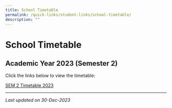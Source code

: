 ```yaml
---
title: School Timetable
permalink: /quick-links/student-links/school-timetable/
description: ""
---
```

School Timetable
================

Academic Year 2023 (Semester 2)
-------------------------------

Click the links below to view the timetable:

[SEM 2 Timetable 2023](/files/2023%20sem%202%20timetable%20finalised%2023062023_classes.pdf)


* * *

_Last updated on 30-Dec-2023_